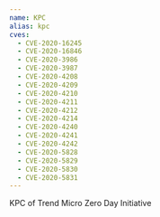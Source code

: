 ```yaml
---
name: KPC
alias: kpc
cves:
  - CVE-2020-16245
  - CVE-2020-16846
  - CVE-2020-3986
  - CVE-2020-3987
  - CVE-2020-4208
  - CVE-2020-4209
  - CVE-2020-4210
  - CVE-2020-4211
  - CVE-2020-4212
  - CVE-2020-4214
  - CVE-2020-4240
  - CVE-2020-4241
  - CVE-2020-4242
  - CVE-2020-5828
  - CVE-2020-5829
  - CVE-2020-5830
  - CVE-2020-5831
---
```

KPC of Trend Micro Zero Day Initiative
